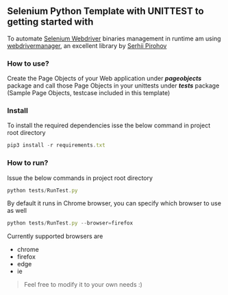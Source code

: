 ## Selenium Python Template with UNITTEST to getting started with

To automate [Selenium Webdriver](https://docs.seleniumhq.org/projects/webdriver/) binaries management in runtime am using [webdrivermanager](https://github.com/SergeyPirogov/webdriver_manager), an excellent library by [Serhii Pirohov](https://github.com/SergeyPirogov)

### How to use?
Create the Page Objects of your Web application under **_pageobjects_** package and call those Page Objects in your  unittests under **_tests_** package (Sample Page Objects, testcase included in this template)

### Install
To install the required dependencies isse the below command in project root directory
```javascript
pip3 install -r requirements.txt
```

### How to run?
Issue the below commands in project root directory

```javascript
python tests/RunTest.py
```
By default it runs in Chrome browser, you can specify which browser to use as well
```javascript
python tests/RunTest.py --browser=firefox
```

Currently supported browsers are
* chrome
* firefox
* edge
* ie

> Feel free to modify it to your own needs :)
